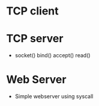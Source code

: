 # TCP client
# TCP server
- socket() bind() accept() read()
# Web Server
- Simple webserver using syscall
